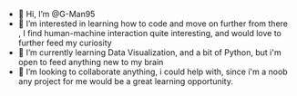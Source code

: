 - 👋 Hi, I’m @G-Man95
- 👀 I’m interested in learning how to code and move on further from there , I find human-machine interaction quite interesting, and would love to further feed my curiosity
- 🌱 I’m currently learning Data Visualization, and a bit of Python, but i'm open to feed anything new to my brain 
- 💞️ I’m looking to collaborate anything, i could help with, since i'm a noob any project for me would be a great learning opportunity.

